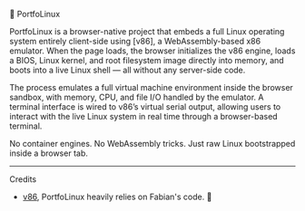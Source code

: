 🐧 PortfoLinux

PortfoLinux is a browser-native project that embeds a full Linux operating system entirely client-side using [v86], a WebAssembly-based x86 emulator. When the page loads, the browser initializes the v86 engine, loads a BIOS, Linux kernel, and root filesystem image directly into memory, and boots into a live Linux shell — all without any server-side code.

The process emulates a full virtual machine environment inside the browser sandbox, with memory, CPU, and file I/O handled by the emulator. A terminal interface is wired to v86’s virtual serial output, allowing users to interact with the live Linux system in real time through a browser-based terminal.

No container engines. No WebAssembly tricks. Just raw Linux bootstrapped inside a browser tab.



---

Credits
- [v86](https://github.com/copy/v86), PortfoLinux heavily relies on Fabian's code. 🙌
